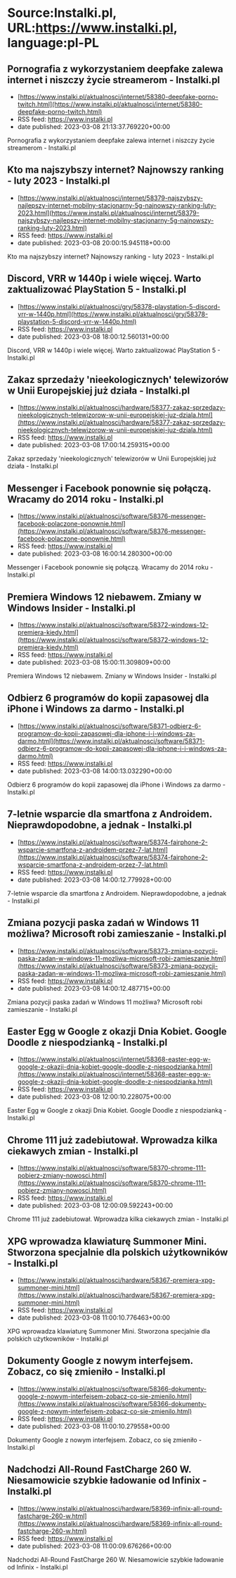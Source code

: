 # Source:Instalki.pl, URL:https://www.instalki.pl, language:pl-PL

## Pornografia z wykorzystaniem deepfake zalewa internet i niszczy życie streamerom - Instalki.pl
 - [https://www.instalki.pl/aktualnosci/internet/58380-deepfake-porno-twitch.html](https://www.instalki.pl/aktualnosci/internet/58380-deepfake-porno-twitch.html)
 - RSS feed: https://www.instalki.pl
 - date published: 2023-03-08 21:13:37.769220+00:00

Pornografia z wykorzystaniem deepfake zalewa internet i niszczy życie streamerom - Instalki.pl

## Kto ma najszybszy internet? Najnowszy ranking - luty 2023 - Instalki.pl
 - [https://www.instalki.pl/aktualnosci/internet/58379-najszybszy-najlepszy-internet-mobilny-stacjonarny-5g-najnowszy-ranking-luty-2023.html](https://www.instalki.pl/aktualnosci/internet/58379-najszybszy-najlepszy-internet-mobilny-stacjonarny-5g-najnowszy-ranking-luty-2023.html)
 - RSS feed: https://www.instalki.pl
 - date published: 2023-03-08 20:00:15.945118+00:00

Kto ma najszybszy internet? Najnowszy ranking - luty 2023 - Instalki.pl

## Discord, VRR w 1440p i wiele więcej. Warto zaktualizować PlayStation 5 - Instalki.pl
 - [https://www.instalki.pl/aktualnosci/gry/58378-playstation-5-discord-vrr-w-1440p.html](https://www.instalki.pl/aktualnosci/gry/58378-playstation-5-discord-vrr-w-1440p.html)
 - RSS feed: https://www.instalki.pl
 - date published: 2023-03-08 18:00:12.560131+00:00

Discord, VRR w 1440p i wiele więcej. Warto zaktualizować PlayStation 5 - Instalki.pl

## Zakaz sprzedaży 'nieekologicznych' telewizorów w Unii Europejskiej już działa - Instalki.pl
 - [https://www.instalki.pl/aktualnosci/hardware/58377-zakaz-sprzedazy-nieekologicznych-telewizorow-w-unii-europejskiej-juz-dziala.html](https://www.instalki.pl/aktualnosci/hardware/58377-zakaz-sprzedazy-nieekologicznych-telewizorow-w-unii-europejskiej-juz-dziala.html)
 - RSS feed: https://www.instalki.pl
 - date published: 2023-03-08 17:00:14.259315+00:00

Zakaz sprzedaży 'nieekologicznych' telewizorów w Unii Europejskiej już działa - Instalki.pl

## Messenger i Facebook ponownie się połączą. Wracamy do 2014 roku - Instalki.pl
 - [https://www.instalki.pl/aktualnosci/software/58376-messenger-facebook-polaczone-ponownie.html](https://www.instalki.pl/aktualnosci/software/58376-messenger-facebook-polaczone-ponownie.html)
 - RSS feed: https://www.instalki.pl
 - date published: 2023-03-08 16:00:14.280300+00:00

Messenger i Facebook ponownie się połączą. Wracamy do 2014 roku - Instalki.pl

## Premiera Windows 12 niebawem. Zmiany w Windows Insider - Instalki.pl
 - [https://www.instalki.pl/aktualnosci/software/58372-windows-12-premiera-kiedy.html](https://www.instalki.pl/aktualnosci/software/58372-windows-12-premiera-kiedy.html)
 - RSS feed: https://www.instalki.pl
 - date published: 2023-03-08 15:00:11.309809+00:00

Premiera Windows 12 niebawem. Zmiany w Windows Insider - Instalki.pl

## Odbierz 6 programów do kopii zapasowej dla iPhone i Windows za darmo - Instalki.pl
 - [https://www.instalki.pl/aktualnosci/software/58371-odbierz-6-programow-do-kopii-zapasowej-dla-iphone-i-i-windows-za-darmo.html](https://www.instalki.pl/aktualnosci/software/58371-odbierz-6-programow-do-kopii-zapasowej-dla-iphone-i-i-windows-za-darmo.html)
 - RSS feed: https://www.instalki.pl
 - date published: 2023-03-08 14:00:13.032290+00:00

Odbierz 6 programów do kopii zapasowej dla iPhone i Windows za darmo - Instalki.pl

## 7-letnie wsparcie dla smartfona z Androidem. Nieprawdopodobne, a jednak - Instalki.pl
 - [https://www.instalki.pl/aktualnosci/software/58374-fairphone-2-wsparcie-smartfona-z-androidem-przez-7-lat.html](https://www.instalki.pl/aktualnosci/software/58374-fairphone-2-wsparcie-smartfona-z-androidem-przez-7-lat.html)
 - RSS feed: https://www.instalki.pl
 - date published: 2023-03-08 14:00:12.779928+00:00

7-letnie wsparcie dla smartfona z Androidem. Nieprawdopodobne, a jednak - Instalki.pl

## Zmiana pozycji paska zadań w Windows 11 możliwa? Microsoft robi zamieszanie - Instalki.pl
 - [https://www.instalki.pl/aktualnosci/software/58373-zmiana-pozycji-paska-zadan-w-windows-11-mozliwa-microsoft-robi-zamieszanie.html](https://www.instalki.pl/aktualnosci/software/58373-zmiana-pozycji-paska-zadan-w-windows-11-mozliwa-microsoft-robi-zamieszanie.html)
 - RSS feed: https://www.instalki.pl
 - date published: 2023-03-08 14:00:12.487715+00:00

Zmiana pozycji paska zadań w Windows 11 możliwa? Microsoft robi zamieszanie - Instalki.pl

## Easter Egg w Google z okazji Dnia Kobiet. Google Doodle z niespodzianką - Instalki.pl
 - [https://www.instalki.pl/aktualnosci/internet/58368-easter-egg-w-google-z-okazji-dnia-kobiet-google-doodle-z-niespodzianka.html](https://www.instalki.pl/aktualnosci/internet/58368-easter-egg-w-google-z-okazji-dnia-kobiet-google-doodle-z-niespodzianka.html)
 - RSS feed: https://www.instalki.pl
 - date published: 2023-03-08 12:00:10.228075+00:00

Easter Egg w Google z okazji Dnia Kobiet. Google Doodle z niespodzianką - Instalki.pl

## Chrome 111 już zadebiutował. Wprowadza kilka ciekawych zmian - Instalki.pl
 - [https://www.instalki.pl/aktualnosci/software/58370-chrome-111-pobierz-zmiany-nowosci.html](https://www.instalki.pl/aktualnosci/software/58370-chrome-111-pobierz-zmiany-nowosci.html)
 - RSS feed: https://www.instalki.pl
 - date published: 2023-03-08 12:00:09.592243+00:00

Chrome 111 już zadebiutował. Wprowadza kilka ciekawych zmian - Instalki.pl

## XPG wprowadza klawiaturę Summoner Mini. Stworzona specjalnie dla polskich użytkowników - Instalki.pl
 - [https://www.instalki.pl/aktualnosci/hardware/58367-premiera-xpg-summoner-mini.html](https://www.instalki.pl/aktualnosci/hardware/58367-premiera-xpg-summoner-mini.html)
 - RSS feed: https://www.instalki.pl
 - date published: 2023-03-08 11:00:10.776463+00:00

XPG wprowadza klawiaturę Summoner Mini. Stworzona specjalnie dla polskich użytkowników - Instalki.pl

## Dokumenty Google z nowym interfejsem. Zobacz, co się zmieniło - Instalki.pl
 - [https://www.instalki.pl/aktualnosci/software/58366-dokumenty-google-z-nowym-interfejsem-zobacz-co-sie-zmienilo.html](https://www.instalki.pl/aktualnosci/software/58366-dokumenty-google-z-nowym-interfejsem-zobacz-co-sie-zmienilo.html)
 - RSS feed: https://www.instalki.pl
 - date published: 2023-03-08 11:00:10.279558+00:00

Dokumenty Google z nowym interfejsem. Zobacz, co się zmieniło - Instalki.pl

## Nadchodzi All-Round FastCharge 260 W. Niesamowicie szybkie ładowanie od Infinix - Instalki.pl
 - [https://www.instalki.pl/aktualnosci/hardware/58369-infinix-all-round-fastcharge-260-w.html](https://www.instalki.pl/aktualnosci/hardware/58369-infinix-all-round-fastcharge-260-w.html)
 - RSS feed: https://www.instalki.pl
 - date published: 2023-03-08 11:00:09.676266+00:00

Nadchodzi All-Round FastCharge 260 W. Niesamowicie szybkie ładowanie od Infinix - Instalki.pl

